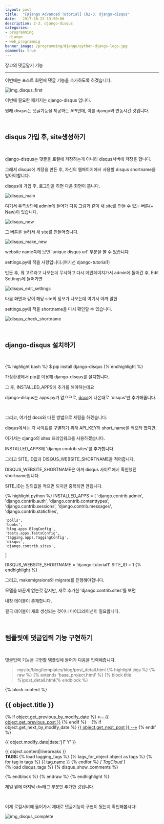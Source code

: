 ```yaml
---
layout: post
title:  "[Django Advanced Tutorial] Ch2-3. django-disqus"
date:   2017-10-22 13:50:00
description: 2-3. django-disqus
categories:
- programming
- django
- web_programmig
banner_image: /programming/django/python-django-logo.jpg
comments: true
---
```


장고의 댓글달기 기능

---

이번에는 포스트 화면에 댓글 기능을 추가하도록 하겠습니다.

![img_disqus_first](https://lh3.googleusercontent.com/bW_G-mVb-AoxiXOm3vV80hsyshM7byGgwoBFzWwqZoBPcNRDK32GlJMY6FvHjfd_cIltOo-b-ytiG2GVeTRbbZw46LlN4rSMDbhttnOzAnD7uf82iYzcmmAFo6LLpUk3wGy0ZIc4S2mZvu8kg54SHV40krsjnjlETND2MHKBapn2osnxfakwWdU3CuhaIxRiOL53I1s8NSJac9CjufXAepVkWSVrT_UvbUZZD5nhSjP_XoDg9TUEYBqafkIOvWgWpRSAFpvSU4T93Sqaj5qs3lezj8ycjD1pjktUzO_gnYXRrK93h6grRCGU74q2-7V-qnSiwqS5JCp0KqYvViriQO0j337AOiPgT3-HZaxEboNk7isuUVetgMw_vc-XfKS30hQuOcVLMM-z47G-_nK8jx2AhIpJWY3Xk804jb6f0eOEepWs8fMPDyzgxnZp-fW2s08LJ9LIg8ZWLSuFPxF_pJAB49GsKD9zBryJ36jJ0tTXCYlrvfgeoRattTppkB9CxrYNtbOFSX3zTnPoToWQQwRo5xtSJj8MdEHFlfa2Fyq5NY2MlGcNX1jpJB39kf0McCvTDYQ87PdhNLvNTp0SqPzLCJnl2Azu28EKH_8KgQ=w1350-h1320-no)

이번에 필요한 패키지는 django-disqus 입니다.

원래 disqus는 댓글기능을 제공하는 API인데, 이를 django와 연동시킨 것입니다.

<br>

## disqus 가입 후, site생성하기

<br>

django-disqus는 댓글을 로컬에 저장하는게 아니라 disqus서버에 저장을 합니다.

그래서 disqus에 계정을 만든 후, 자신의 웹페이지에서 사용할 disqus shortname을 받아야합니다.

disqus에 가입 후, 로그인을 하면 다음 화면이 뜹니다.

![disqus_main](https://lh3.googleusercontent.com/IRjjgZ_denVD5SPLbgfdTC0vr1jANzwyIWRvXJQZWRUhsns-Lqx7ihd7fFgyFyTWX-3lufJLi5nsHKKxF232uqVUTbuk80XUMDfCYxZYpx5uaCkIUgkatYxiFwGMSFmwOSg1k9J2gH_NhV9gveFokNXOhXl5gJ3gIuL0YfTPo3Fe6T0qZ-p2BujzZ0mP7AV-vCBCpLINeSDJHr67VLinyY54aWgRGxQEF71dgjJZvTCWouFdDtOLebofQgwdxT7x0mP63vuvEiVScAsvGAY7FXUSBfxFJwtzzBomptQlcPSVQv00wQ-2TGKdPJOdjAem5DGmrd2N5sxmqtJjv42VtsIfE6_MIQulFlUhqap788VGmNG36kYjMdkOSCXCUpuePE_IAYljVlh_jfjhzEGt8crDzA22cJFmkoAJ__uz39wqGQPa00vI7IOo7LvvR93VS3fIK4-HsuTvCOpSUCM1tOGlNbLfdS4XdXGJEqHYCwe8vl5497i_W-D_pc76V1Ov3tG1-MaTcdCzk0yULCAaWuvg7ZBPf4H2sbDmMtri-7DfbE-Lrz2I50LZPR3MIxXsZSjgKD4cum0TakMaIyT_G8MrU4abIMn21mHN2-uiVw=w2054-h1106-no)

여기서 우측상단에 admin에 들어가 다음 그림과 같이 새 site를 만들 수 있는 버튼(+ New)이 있습니다.

![disqus_new](https://lh3.googleusercontent.com/T6Z-qJLBQUrg3y30Amnics9eB48lo-m1yG2NfTaskfhcsoqVmHk6jmMbTkqE6zVnkM39QyV1r2q2pg2LJu7z4ulNVJwy9fluQ6-PvrZmsZQCaJ7yFB4vOc3BRj9ddDs_38ASVcenVzB3zauRUk5B9s0m-fwa_g1ly2Pfk3t8qpQsp-3UYiTiMegSFOAkz4maWdgDkgamgqd_uLXAKEECfNP9mEaWJV8g4opXFppbLZ1XKpaJbxhADNvJq7h446rl5654CURzqs3NnimgW2MxgFjtDMhsue9UX4vuC3ERjInUSEjyk-0lA9G7quKswVEB_WLCqPrVlbV_1j31HUdQpo-XmP9tMYVfyon6fWQPIUu3LZivB_hVWYxQgKiA3NbTE-t0cAGiFsV6Ty8WbleOQi5Wdkr2ujE-CK1WdbIrT1o9nrV0R0wJH52Ev34WhncABfsVTeVNWcvpKLFRCne-wYrdkt4JYQHPLbXm2-aVj5z3UvSOW5TT54Nqha7AkMcz0nr1AH8HsTyOjWyZ5421LlWu1Xy6YXxSyY8XD6cu5rRkX_j38PaeDWCvYvdiZokU22BL3l5kKGa0rbcx5pjNYUtEDabtY7B_1uvd9Unxbw=w2054-h1106-no)

그 버튼을 눌러서 새 site를 만들어줍니다.

![disqus_make_new](https://lh3.googleusercontent.com/0VCeCrzEkNtaaUYxCJf14IAXcYm6haHo1v9w819DL9fd8SiWdKTXvPQRVCXAqLOuaFARQB006E0lgwwKP4eus6Hv-tuQz6ry6tmdqROSfeYST7zE-Kk1W8arQC2J0Z0yZxt2UE_xKGt0yn5xbEkYjJc1nCmkJpuKCvBvC7rv5o5gpTUaNcZZabc8S6GslmWJjGSPA5nSIGQUKlEloOYsYfO8gYBDU58X9ZkK_Cep64tBjObEar0sHGK7AGGHRYGzZrFIQMs84jBG53ffimsi_b9uxmS7ipVazMPfwxFHnPwx519UjvqZPysC8Mq2MWkAziapfynvOc51X1GRLQfh4Xc5_8qqsqiVZVDNYHopKRtlki7Wyzt85RRATPYAWVufr_grMRo7K_2WfqpdU3PxcJQAMg7EHqWgvJwFqnZ6mzs0ED1k3bbsPmxoGo-tCor-vUu1_JNGnqgg--IF0Tc6Qv1SDFp-5tCHrLqeVjKD6_akliQCGgAf1k2OoW0fSTzGJ--AmFVahJSmyYiuew-O7s8i4ZSdb2sdnwW737XPPNUHbIs9JiQ7R_LX5GAmTxIFSa09B_5ZYLI5wlQn9ERzojbiZiIDvsSNBL6YJ3EbKw=w2038-h1320-no)

website name쪽에 보면 'unique disqus url' 부분을 볼 수 있습니다.

settings.py에 적을 사항입니다.(여기선 django-tutorial1)

만든 후, 뭐 고르라고 나오는데 무시하고 다시 메인페이지가서 admin에 들어간 후, Edit Settings에 들어가면

![disqus_edit_settings](https://lh3.googleusercontent.com/eLnjm17XUYTsisoJP0aM0GnjUkzNJjcLdv-dhVU7NorxOSzN0FPgF29L3t5hnumNNptfFgvYqHLVrgiktGlgR0ciBSlJxLPPvqbW0ueQwyP8cuKk9AdbLhLrmeLiMv-ZigOwUhSaH-NmXYm5HMmoyG6z-rWoCCfrKW6NPR0iYwLBeS3up-NB6M4YacaMAlybDczXhZlRpStUwF8lNkG-YWVHHdKCixGIN_I8pH5M1ZK5OH66EHqrgM7irPg_X-Yd5K8aRwC5vOaWTOkMmNlvVhs4ESE4OXgPB5q3lyK9knDM_TQrPcb-x1sTdtjtxwgTscX5WlIkc70h3VM5CAS3fmvAlqcfltw6u3zesag7aTeyPljLu1r47Y1rEJ-Df0cdzLOLjGrA3kXQIxog2DhSZMXXJQ6tZkhwDDEywgyVUv19RtGR5rGnosZ2QKSMz-NYPu0gsJUmoE9L-yGE8-5fBMm3QmkR0kk91OtZizOxEWLhVNae3lLL0-utvpBCOXMH9GO1VoJxtpIqXKQhBWXQsIElKUajiJXI8B0ePqDyXCUclDAEthufvjV0aRLCt8WFqGW2ltEKCSJp39JRRaMtegq7hlZTNp81F2_tLZpq6Q=w2038-h1320-no)

다음 화면과 같이 해당 site의 정보가 나오는데 여기서 아까 말한

settings.py에 적을 shortname을 다시 확인할 수 있습니다.

![disqus_check_shortname](https://lh3.googleusercontent.com/sUs_EjSfitVSnRWXfim7JxlxLQkOarKboeq3JPOMxPSkfJohs9XBOFMfi9gybeeKoOz6APbBLeZjfLPrzU4ANvspf1_6v6Ep5ldy_qPe1GetBxBe211ukxj7Tqof_tata2T5QKwCb9PVJ85ei2n1q1PbjiNBejwYKe3dvZ-reOG2Ap9Gkss-ey-Jl_mCCgcsgZxmp-F_dY3wOMipBM-1alK26rgPExypXOdrgTrSfXhzBt5ME0mmN3dRVOZjQgs_WstCM9tNsd23MJV-Yw4T52fmZVQ0HqAYt2v49h15ZCiMWVklC6WIrdCuzGwNSdr2CMd1O46xZ0Jotcqfl3xgund6MagoTk6oWZ0n0g3ZltdvfrcoELQh3hT0FCb2hJaH6CppSmFzAct-qQQRyJhxkLqJxcY-20Fd00hrl74CXL920Sp00JJ4BqeqhvZqCaqJEpCA3j5CAbau4dyth6kD-iTVT_QMEa97CZPVJiAHu18HeUO3yrcq-5ahBJmObRm7OcvbR7hKda_in0aXJT83ZPkgaXD5qEDu53eloVXEm2c9NLwnkvpf9bx5SWHZrKLF0aCxsUdBIdKMK1jXCQu8BdPDLT5M6fxs9R0YEfcPuQ=w1778-h1320-no)

<br>

## django-disqus 설치하기

<br>

{% highlight bash %}
$ pip install django-disqus
{% endhighlight %}

가상환경에서 pip를 이용해 django-disqus를 설치합니다.

그 후, INSTALLED_APPS에 추가를 해야하는데요

django-disqus는 apps.py가 없으므로, [docs](https://django-disqus.readthedocs.io/en/latest/installation.html)에 나온대로 'disqus'만 추가해줍니다.

<br>

그리고, 여기선 docs와 다른 방법으로 세팅을 하겠습니다.

disqus에서는 각 사이트를 구별하기 위해 API_KEY와 short_name을 적으라 했지만,

여기서는 django의 sites 프레임워크를 사용하겠습니다.

INSTALLED_APPS에 'django.contrib.sites'를 추가합니다.

그리고 SITE_ID값과 DISQUS_WEBSITE_SHORTNAME을 적어줍니다.

DISQUS_WEBSITE_SHORTNAME은 아까 disqus 사이트에서 확인했던 shortname입니다.

SITE_ID는 임의값을 적으면 되지만 중복되면 안됩니다.

{% highlight python %}
INSTALLED_APPS = [
    'django.contrib.admin',
    'django.contrib.auth',
    'django.contrib.contenttypes',
    'django.contrib.sessions',
    'django.contrib.messages',
    'django.contrib.staticfiles',

    'polls',
    'books',
    'blog.apps.BlogConfig',
    'tests.apps.TestsConfig',
    'tagging.apps.TaggingConfig',
    'disqus',
    'django.contrib.sites',
]

DISQUS_WEBSITE_SHORTNAME = 'django-tutorial1'
SITE_ID = 1
{% endhighlight %}

그리고, makemigraions와 migrate를 진행해야합니다.

모델을 바꾼게 없는것 같지만, 새로 추가한 'django.contrib.sites'를 보면

내장 테이블이 존재합니다.

결국 테이블이 새로 생성되는 것이니 마이그레이션이 필요합니다.

<br>

## 템플릿에 댓글입력 기능 구현하기

<br>

댓글입력 기능을 구현할 템플릿에 들어가 다음을 입력해줍니다.

>mysite/blog/templates/blog/post_detail.html
{% highlight jinja %}
{% raw %}
{% extends 'base_project.html' %}
{% block title %}post_detail.html{% endblock %}

{% block content %}

<h2>{{ object.title }}</h2>

<p class="other_posts">
    {% if object.get_previous_by_modify_date %}
        <a href="{{ object.get_previous_post.get_absolute_url }}" title="View previous post">&laquo;-- {{ object.get_previous_post }}</a>
    {% endif %}
    &nbsp;&nbsp;
    {% if object.get_next_by_modify_date %}
        <a href="{{ object.get_next_post.get_absolute_url }}" title="View next post">{{ object.get_next_post }} --&raquo;</a>
    {% endif %}
</p>

<p class="date">
    <!--example: 12 July 2015-->
    {{ object.modify_date|date:'j F Y' }}
</p>

<div class="body">
    <!--linebreaks: \n(newline) 인식-->
    {{ object.content|linebreaks }}
</div>

<div>
    <b>TAGS: </b>
    {% load tagging_tags %}
    {% tags_for_object object as tags %}
    {% for tag in tags %}
        <a href="{% url 'blog:tagged_object_list' tag.name %}">{{ tag.name }}</a>
    {% endfor %}
    <a href="{% url 'blog:tag_cloud' %}"><i>[ TagCloud ]</i></a>
</div>

<!--여기만 추가-->
<div>
    {% load disqus_tags %}
    {% disqus_show_comments %}
</div>

{% endblock %}
{% endraw %}
{% endhighlight %}

제일 밑에 마지막 div태그 부분만 추가한 것입니다.

<br>

이제 로컬서버에 들어가서 제대로 댓글기능이 구현이 됬는지 확인해봅시다!

![img_disqus_complete](https://lh3.googleusercontent.com/cW6qFc3U4as_9XGIj66iheWDsJ-M4kyKjraP9lFi8MEMyS71LiDArl8mPBbC7oEV5eNNOxtujpgOPXEjwUgpHVuH_msisMrr_FQSUQrYEJuEBjYx-s_svK8szm-d2qfSzUeMIbffZCNrIUe3R4byfnQDjC2xPoS7Rpz4IYFTN7LkhWDDwP-4F1NV8pq3P3fmHc4yMQXQ01CmBQ9Shvc4TOoARCkbRWfzHMx8PrA5HMy6lrLC19_hnkvwWaM45lyGyROqQvTljMzHbGyEcmXOAmcwbkKZDlApbBI1gsrLM2KjaUUUluMRUfaTJScqietUt-f48kgoar39r2deigZDR78EBkYVkumCRl1cBT_qAB8--WiYwBWgFrv8vilqldlu58EcKUkfzSXODBWFf5emMAtIf4uTBiG8RWFUU57OfN5QMOgOiwM6a4xpuy9O1PX2KFNFSAR7ctNu5YHTLih9iFyrxFPI78Q_SFVVYbJGqXz_eky2DT5M0GCRfgbY2ISERbYHvmiG6jL3vfFli-ngh_ZtGJ1ZRrx-L_nANy8Qg2MfphggqsdF6jMX7Meobok9T0xvMNVqLIB9ts6o-NCoxEHyDlm82y7ocxyy90nJUw=w1350-h1320-no)

